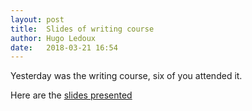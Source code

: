 ```yaml
---
layout: post
title:  Slides of writing course
author: Hugo Ledoux
date:   2018-03-21 16:54
---
```


Yesterday was the writing course, six of you attended it.

Here are the [slides presented](http://tudelftgeomatics.github.io/thesis/download/writing_course_218-03-20.pdf)

